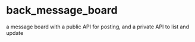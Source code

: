 # back_message_board
a message board with a public API for posting, and a private API to list and update
